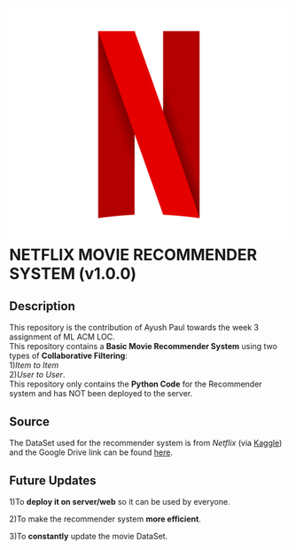 # ![alt text](https://github.com/AyushPaul/Week-3-Assignment-ML-ACM-LOC/blob/master/netflix_PNG8.png) NETFLIX MOVIE RECOMMENDER SYSTEM  (v1.0.0)

## Description

  This repository is the contribution of Ayush Paul towards the week 3 assignment of ML ACM LOC.  
  This repository contains a **Basic Movie Recommender System** using two types of **Collaborative Filtering**:  
  1)*Item to Item*  
  2)*User to User*.  
  This repository only contains the **Python Code** for the Recommender system and has NOT been deployed to the server.
  
  ## Source
  
  The DataSet used for the recommender system is from *Netflix* (via [Kaggle](https://www.kaggle.com/)) and the Google Drive link can be found [here](https://www.kaggle.com/netflix-inc/netflix-prize-data). 
  
## Future Updates

1)To **deploy it on server/web** so it can be used by everyone.  

2)To make the recommender system **more efficient**.  

3)To **constantly** update the movie DataSet.
